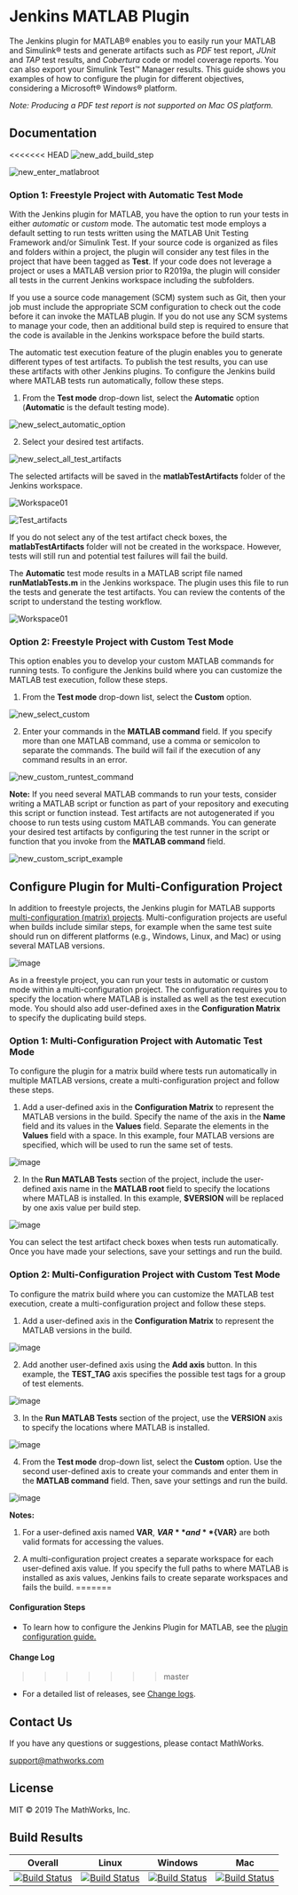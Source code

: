 # Jenkins MATLAB Plugin

The Jenkins plugin for MATLAB&reg; enables you to easily run your MATLAB and Simulink&reg; tests and generate artifacts such as *PDF* test report, *JUnit* and *TAP* test results, and *Cobertura* code or model coverage reports. You can also export your Simulink Test&#8482; Manager results. This guide shows you examples of how to configure the plugin for different objectives, considering a Microsoft&reg; Windows&reg; platform.

*Note: Producing a PDF test report is not supported on Mac OS platform.*

## Documentation 

<<<<<<< HEAD
  ![new_add_build_step](https://user-images.githubusercontent.com/47204011/55624172-be54a100-57c2-11e9-9596-52d3a60ee467.png)
  
  ![new_enter_matlabroot](https://user-images.githubusercontent.com/51316279/67834674-085df500-fb0e-11e9-927b-c4da6bff0ed6.png)
  
### Option 1: Freestyle Project with Automatic Test Mode
With the Jenkins plugin for MATLAB, you have the option to run your tests in either *automatic* or *custom* mode. The automatic test mode employs a default setting to run tests written using the MATLAB Unit Testing Framework and/or Simulink Test. If your source code is organized as files and folders within a project, the plugin will consider any test files in the project that have been tagged as **Test**. If your code does not leverage a project or uses a MATLAB version prior to R2019a, the plugin will consider all tests in the current Jenkins workspace including the subfolders. 

If you use a source code management (SCM) system such as Git, then your job must include the appropriate SCM configuration to check out the code before it can invoke the MATLAB plugin. If you do not use any SCM systems to manage your code, then an additional build step is required to ensure that the code is available in the Jenkins workspace before the build starts.

The automatic test execution feature of the plugin enables you to generate different types of test artifacts. To publish the test results, you can use these artifacts with other Jenkins plugins. To configure the Jenkins build where MATLAB tests run automatically, follow these steps.

1) From the **Test mode** drop-down list, select the **Automatic** option (**Automatic** is the default testing mode).
  
  ![new_select_automatic_option](https://user-images.githubusercontent.com/51316279/67842305-e7060480-fb1f-11e9-8f20-d2299636be02.png)
  
2) Select your desired test artifacts.

  ![new_select_all_test_artifacts](https://user-images.githubusercontent.com/51316279/67841415-056b0080-fb1e-11e9-928f-8285b7f2fc71.png)

  The selected artifacts will be saved in the **matlabTestArtifacts** folder of the Jenkins workspace.

  ![Workspace01](https://user-images.githubusercontent.com/47204011/55470859-1e621080-5626-11e9-98f2-044144272643.JPG)
  
  ![Test_artifacts](https://user-images.githubusercontent.com/51316279/67843000-33057900-fb21-11e9-9ce2-870ecf5ffdd0.png)
  
  If you do not select any of the test artifact check boxes, the **matlabTestArtifacts** folder will not be created in the workspace. However, tests will still run and potential test failures will fail the build. 

  The **Automatic** test mode results in a MATLAB script file named **runMatlabTests.m** in the Jenkins workspace. The plugin uses this file to run the tests and generate the test artifacts. You can review the contents of the script to understand the testing workflow.

  ![Workspace01](https://user-images.githubusercontent.com/47204011/55470859-1e621080-5626-11e9-98f2-044144272643.JPG)

### Option 2: Freestyle Project with Custom Test Mode
This option enables you to develop your custom MATLAB commands for running tests. To configure the Jenkins build where you can customize the MATLAB test execution, follow these steps.

1) From the **Test mode** drop-down list, select the **Custom** option.

  ![new_select_custom](https://user-images.githubusercontent.com/51316279/67842071-79f26f00-fb1f-11e9-8d46-274ffa941cfd.png)

2) Enter your commands in the **MATLAB command** field. If you specify more than one MATLAB command, use a comma or semicolon to separate the commands. The build will fail if the execution of any command results in an error.

  ![new_custom_runtest_command](https://user-images.githubusercontent.com/47204011/55624949-096fb380-57c5-11e9-8711-98baf91816c0.png)

  **Note:** If you need several MATLAB commands to run your tests, consider writing a MATLAB script or function as part of your repository and executing this script or function instead. Test artifacts are not autogenerated if you choose to run tests using custom MATLAB commands. You can generate your desired test artifacts by configuring the test runner in the script or function that you invoke from the **MATLAB command** field.

  ![new_custom_script_example](https://user-images.githubusercontent.com/47204011/55625021-32904400-57c5-11e9-86b7-478b930796c0.png)

## Configure Plugin for Multi-Configuration Project
In addition to freestyle projects, the Jenkins plugin for MATLAB supports [multi-configuration (matrix) projects](https://wiki.jenkins.io/display/JENKINS/Building+a+matrix+project). Multi-configuration projects are useful when builds include similar steps, for example when the same test suite should run on different platforms (e.g., Windows, Linux, and Mac) or using several MATLAB versions.

![image](https://user-images.githubusercontent.com/47204011/62458632-0e586a00-b79b-11e9-8611-3671adb8c289.png)

As in a freestyle project, you can run your tests in automatic or custom mode within a multi-configuration project. The configuration requires you to specify the location where MATLAB is installed as well as the test execution mode. You should also add user-defined axes in the **Configuration Matrix** to specify the duplicating build steps. 

### Option 1: Multi-Configuration Project with Automatic Test Mode

To configure the plugin for a matrix build where tests run automatically in multiple MATLAB versions, create a multi-configuration project and follow these steps.

1) Add a user-defined axis in the **Configuration Matrix** to represent the MATLAB versions in the build. Specify the name of the axis in the **Name** field and its values in the **Values** field. Separate the elements in the **Values** field with a space. In this example, four MATLAB versions are specified, which will be used to run the same set of tests.

![image](https://user-images.githubusercontent.com/51316279/71342155-f59df480-2581-11ea-82da-1fdaa20c451e.png)

2) In the **Run MATLAB Tests** section of the project, include the user-defined axis name in the **MATLAB root** field to specify the locations where MATLAB is installed. In this example, **$VERSION** will be replaced by one axis value per build step.

![image](https://user-images.githubusercontent.com/51316279/67841685-a659bb80-fb1e-11e9-802a-3b357933f9c7.png)

You can select the test artifact check boxes when tests run automatically. Once you have made your selections, save your settings and run the build.

### Option 2: Multi-Configuration Project with Custom Test Mode

To configure the matrix build where you can customize the MATLAB test execution, create a multi-configuration project and follow these steps.

1) Add a user-defined axis in the **Configuration Matrix** to represent the MATLAB versions in the build. 

![image](https://user-images.githubusercontent.com/51316279/71342155-f59df480-2581-11ea-82da-1fdaa20c451e.png)

2) Add another user-defined axis using the **Add axis** button. In this example, the **TEST_TAG** axis specifies the possible test tags for a group of test elements.

![image](https://user-images.githubusercontent.com/51316279/71342366-8bd21a80-2582-11ea-959c-e024a340bec4.png)

3) In the **Run MATLAB Tests** section of the project, use the **VERSION** axis to specify the locations where MATLAB is installed.

![image](https://user-images.githubusercontent.com/51316279/67841685-a659bb80-fb1e-11e9-802a-3b357933f9c7.png)

4) From the **Test mode** drop-down list, select the **Custom** option. Use the second user-defined axis to create your commands and enter them in the **MATLAB command** field. Then, save your settings and run the build. 

![image](https://user-images.githubusercontent.com/51316279/71342534-1286f780-2583-11ea-8e54-4fc2addc1098.png)

**Notes:**
1) For a user-defined axis named **VAR**,  **$VAR** and **${VAR}** are both valid formats for accessing the values.

2) A multi-configuration project creates a separate workspace for each user-defined axis value. If you specify the full paths to where MATLAB is installed as axis values, Jenkins fails to create separate workspaces and fails the build.
=======
#### Configuration Steps 
* To learn how to configure the Jenkins Plugin for MATLAB, see the [plugin configuration guide.](/CONFIGDOC.md)

#### Change Log
>>>>>>> master

* For a detailed list of releases, see [Change logs](/CHANGELOG.md). 

## Contact Us
If you have any questions or suggestions, please contact MathWorks.

support@mathworks.com

## License
MIT © 2019 The MathWorks, Inc.


## Build Results


| Overall  | Linux  | Windows  | Mac  |
|---|---|---|---|
| [![Build Status](https://dev.azure.com/iat-ci/jenkins-matlab-plugin/_apis/build/status/mathworks.jenkins-matlab-plugin?branchName=master)](https://dev.azure.com/iat-ci/jenkins-matlab-plugin/_build/latest?definitionId=6&branchName=master) |[![Build Status](https://dev.azure.com/iat-ci/jenkins-matlab-plugin/_apis/build/status/mathworks.jenkins-matlab-plugin?branchName=master&jobName=Job&configuration=linux)](https://dev.azure.com/iat-ci/jenkins-matlab-plugin/_build/latest?definitionId=6&branchName=master) |[![Build Status](https://dev.azure.com/iat-ci/jenkins-matlab-plugin/_apis/build/status/mathworks.jenkins-matlab-plugin?branchName=master&jobName=Job&configuration=windows)](https://dev.azure.com/iat-ci/jenkins-matlab-plugin/_build/latest?definitionId=6&branchName=master) |[![Build Status](https://dev.azure.com/iat-ci/jenkins-matlab-plugin/_apis/build/status/mathworks.jenkins-matlab-plugin?branchName=master&jobName=Job&configuration=mac)](https://dev.azure.com/iat-ci/jenkins-matlab-plugin/_build/latest?definitionId=6&branchName=master) |
